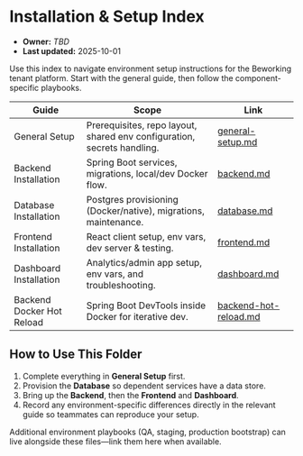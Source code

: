 # Installation & Setup Index

- **Owner:** _TBD_
- **Last updated:** 2025-10-01

Use this index to navigate environment setup instructions for the Beworking tenant platform. Start with the general guide, then follow the component-specific playbooks.

| Guide | Scope | Link |
| --- | --- | --- |
| General Setup | Prerequisites, repo layout, shared env configuration, secrets handling. | [general-setup.md](general-setup.md) |
| Backend Installation | Spring Boot services, migrations, local/dev Docker flow. | [backend.md](backend.md) |
| Database Installation | Postgres provisioning (Docker/native), migrations, maintenance. | [database.md](database.md) |
| Frontend Installation | React client setup, env vars, dev server & testing. | [frontend.md](frontend.md) |
| Dashboard Installation | Analytics/admin app setup, env vars, and troubleshooting. | [dashboard.md](dashboard.md) |
| Backend Docker Hot Reload | Spring Boot DevTools inside Docker for iterative dev. | [backend-hot-reload.md](backend-hot-reload.md) |

## How to Use This Folder

1. Complete everything in **General Setup** first.
2. Provision the **Database** so dependent services have a data store.
3. Bring up the **Backend**, then the **Frontend** and **Dashboard**.
4. Record any environment-specific differences directly in the relevant guide so teammates can reproduce your setup.

Additional environment playbooks (QA, staging, production bootstrap) can live alongside these files—link them here when available.
